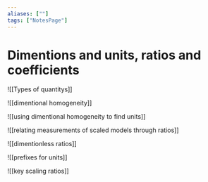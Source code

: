 ```yaml
---
aliases: [""]
tags: ["NotesPage"]
---
```


# Dimentions and units, ratios and coefficients

![[Types of quantitys]]

![[dimentional homogeneity]]

![[using dimentional homogeneity to find units]]

![[relating measurements of scaled models through ratios]]

![[dimentionless ratios]]

![[prefixes for units]]

![[key scaling ratios]]